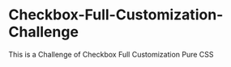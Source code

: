 # Checkbox-Full-Customization-Challenge
This is a Challenge of Checkbox Full Customization Pure CSS
